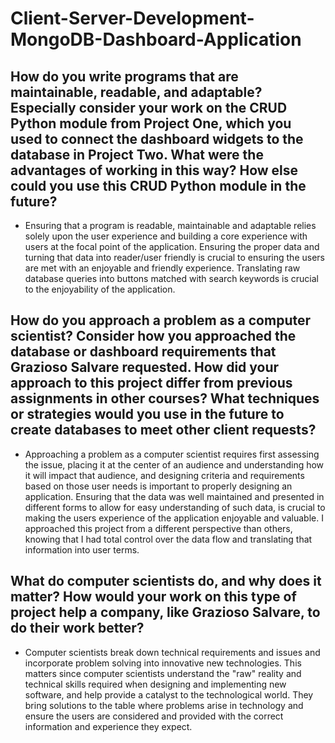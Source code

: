 # Client-Server-Development-MongoDB-Dashboard-Application

## How do you write programs that are maintainable, readable, and adaptable? Especially consider your work on the CRUD Python module from Project One, which you used to connect the dashboard widgets to the database in Project Two. What were the advantages of working in this way? How else could you use this CRUD Python module in the future?
- Ensuring that a program is readable, maintainable and adaptable relies solely upon the user experience and building a core experience with users at the focal point of the application. Ensuring the proper data and turning that data into reader/user friendly is crucial to ensuring the users are met with an enjoyable and friendly experience. Translating raw database queries into buttons matched with search keywords is crucial to the enjoyability of the application. 

## How do you approach a problem as a computer scientist? Consider how you approached the database or dashboard requirements that Grazioso Salvare requested. How did your approach to this project differ from previous assignments in other courses? What techniques or strategies would you use in the future to create databases to meet other client requests?
- Approaching a problem as a computer scientist requires first assessing the issue, placing it at the center of an audience and understanding how it will impact that audience, and designing criteria and requirements based on those user needs is important to properly designing an application. Ensuring that the data was well maintained and presented in different forms to allow for easy understanding of such data, is crucial to making the users experience of the application enjoyable and valuable. I approached this project from a different perspective than others, knowing that I had total control over the data flow and translating that information into user terms.

## What do computer scientists do, and why does it matter? How would your work on this type of project help a company, like Grazioso Salvare, to do their work better?
- Computer scientists break down technical requirements and issues and incorporate problem solving into innovative new technologies. This matters since computer scientists understand the "raw" reality and technical skills required when designing and implementing new software, and help provide a catalyst to the technological world. They bring solutions to the table where problems arise in technology and ensure the users are considered and provided with the correct information and experience they expect. 
